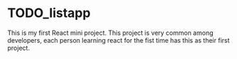 # TODO_listapp
This is my first React mini project. This project is very common among developers, each person learning react for the fist time has this as their first project.
